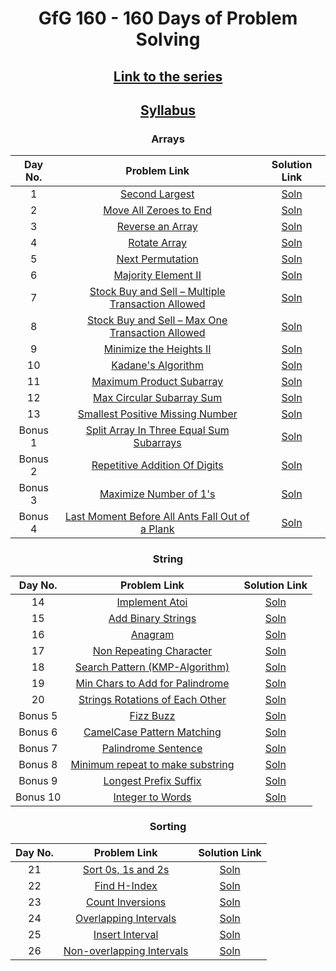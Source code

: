 <div align="center">

# GfG 160 - 160 Days of Problem Solving
## [Link to the series](https://www.geeksforgeeks.org/courses/gfg-160-series)
## [Syllabus](https://github.com/keerthisureka/GfG-160/blob/main/GFG%20160%20Series%20-%20Syllabus.pdf)

### Arrays

|  Day No.  |  Problem Link  |  Solution Link  |
|  :-----:  |    :-------:   |   :---------:   |
| 1 | [Second Largest](https://www.geeksforgeeks.org/batch/gfg-160-problems/track/arrays-gfg-160/problem/second-largest3735) | [Soln](https://github.com/keerthisureka/GfG-160/blob/main/001_SecondLargest.java) |
| 2 | [Move All Zeroes to End](https://www.geeksforgeeks.org/batch/gfg-160-problems/track/arrays-gfg-160/problem/move-all-zeroes-to-end-of-array0751) | [Soln](https://github.com/keerthisureka/GfG-160/blob/main/002_MoveAllZeroestoEnd.java) |
| 3 | [Reverse an Array](https://www.geeksforgeeks.org/batch/gfg-160-problems/track/arrays-gfg-160/problem/reverse-an-array) | [Soln](https://github.com/keerthisureka/GfG-160/blob/main/003_ReverseAnArray.java) |
| 4 | [Rotate Array](https://www.geeksforgeeks.org/batch/gfg-160-problems/track/arrays-gfg-160/problem/rotate-array-by-n-elements-1587115621) | [Soln](https://github.com/keerthisureka/GfG-160/blob/main/004_RotateArray.java) |
| 5 | [Next Permutation](https://www.geeksforgeeks.org/batch/gfg-160-problems/track/arrays-gfg-160/problem/next-permutation5226) | [Soln](https://github.com/keerthisureka/GfG-160/blob/main/005_NextPermutation.java) |
| 6 | [Majority Element II](https://www.geeksforgeeks.org/batch/gfg-160-problems/track/arrays-gfg-160/problem/majority-vote) | [Soln](https://github.com/keerthisureka/GfG-160/blob/main/006_MajorityElementII.java) |
| 7 | [Stock Buy and Sell – Multiple Transaction Allowed](https://www.geeksforgeeks.org/batch/gfg-160-problems/track/arrays-gfg-160/problem/stock-buy-and-sell2615) | [Soln](https://github.com/keerthisureka/GfG-160/blob/main/007_StockBuyAndSell-MultipleTransactionAllowed.java) |
| 8 | [Stock Buy and Sell – Max One Transaction Allowed](https://www.geeksforgeeks.org/batch/gfg-160-problems/track/arrays-gfg-160/problem/buy-stock-2) | [Soln](https://github.com/keerthisureka/GfG-160/blob/main/008_StockBuyAndSell-MaxOneTransactionAllowed.java) |
| 9 | [Minimize the Heights II](https://www.geeksforgeeks.org/batch/gfg-160-problems/track/arrays-gfg-160/problem/minimize-the-heights3351) | [Soln](https://github.com/keerthisureka/GfG-160/blob/main/009_MinimizeTheHeightsII.java) |
| 10 | [Kadane's Algorithm](https://www.geeksforgeeks.org/batch/gfg-160-problems/track/arrays-gfg-160/problem/kadanes-algorithm-1587115620) | [Soln](https://github.com/keerthisureka/GfG-160/blob/main/010_KadanesAlgorithm.java) |
| 11 | [Maximum Product Subarray](https://www.geeksforgeeks.org/batch/gfg-160-problems/track/arrays-gfg-160/problem/maximum-product-subarray3604) | [Soln](https://github.com/keerthisureka/GfG-160/blob/main/011_MaximumProductSubarray.java) |
| 12 | [Max Circular Subarray Sum](https://www.geeksforgeeks.org/batch/gfg-160-problems/track/arrays-gfg-160/problem/max-circular-subarray-sum-1587115620) | [Soln](https://github.com/keerthisureka/GfG-160/blob/main/012_MaxCircularSubarraySum.java) |
| 13 | [Smallest Positive Missing Number](https://www.geeksforgeeks.org/batch/gfg-160-problems/track/arrays-gfg-160/problem/smallest-positive-missing-number-1587115621) | [Soln](https://github.com/keerthisureka/GfG-160/blob/main/013_SmallestPositiveMissingNumber.java) |
| Bonus 1 | [Split Array In Three Equal Sum Subarrays](https://www.geeksforgeeks.org/batch/gfg-160-problems/track/array-bonus-problems/problem/split-array-in-three-equal-sum-subarrays) | [Soln](https://github.com/keerthisureka/GfG-160/blob/main/B01_SplitArrayInThreeEqualSumSubarrays.java) |
| Bonus 2 | [Repetitive Addition Of Digits](https://www.geeksforgeeks.org/batch/gfg-160-problems/track/array-bonus-problems/problem/repetitive-addition-of-digits2221) | [Soln](https://github.com/keerthisureka/GfG-160/blob/main/B02_RepetitiveAdditionOfDigits.java) |
| Bonus 3 | [Maximize Number of 1's](https://www.geeksforgeeks.org/batch/gfg-160-problems/track/array-bonus-problems/problem/maximize-number-of-1s0905) | [Soln](https://github.com/keerthisureka/GfG-160/blob/main/B03_MaximizeNumberOf1s.java) |
| Bonus 4 | [Last Moment Before All Ants Fall Out of a Plank](https://www.geeksforgeeks.org/batch/gfg-160-problems/track/array-bonus-problems/problem/last-moment-before-all-ants-fall-out-of-a-plank) | [Soln](https://github.com/keerthisureka/GfG-160/blob/main/B04_LastMomentBeforeAllAntsFallOutOfAPlank.java) |


### String

|  Day No.  |  Problem Link  |  Solution Link  |
|  :-----:  |    :-------:   |   :---------:   |
| 14 | [Implement Atoi](https://www.geeksforgeeks.org/batch/gfg-160-problems/track/string-gfg-160/problem/implement-atoi) | [Soln](https://github.com/keerthisureka/GfG-160/blob/main/014_ImplementAtoi.java) |
| 15 | [Add Binary Strings](https://www.geeksforgeeks.org/batch/gfg-160-problems/track/string-gfg-160/problem/add-binary-strings3805) | [Soln](https://github.com/keerthisureka/GfG-160/blob/main/015_AddBinaryStrings.java) |
| 16 | [Anagram](https://www.geeksforgeeks.org/batch/gfg-160-problems/track/string-gfg-160/problem/anagram-1587115620) | [Soln](https://github.com/keerthisureka/GfG-160/blob/main/016_Anagram.java) |
| 17 | [Non Repeating Character](https://www.geeksforgeeks.org/batch/gfg-160-problems/track/string-gfg-160/problem/non-repeating-character-1587115620) | [Soln](https://github.com/keerthisureka/GfG-160/blob/main/017_NonRepeatingCharacter.java) |
| 18 | [Search Pattern (KMP-Algorithm)](https://www.geeksforgeeks.org/batch/gfg-160-problems/track/string-gfg-160/problem/search-pattern0205) | [Soln](https://github.com/keerthisureka/GfG-160/blob/main/018_SearchPattern(KMP-Algorithm).java) |
| 19 | [Min Chars to Add for Palindrome](https://www.geeksforgeeks.org/batch/gfg-160-problems/track/string-gfg-160/problem/minimum-characters-to-be-added-at-front-to-make-string-palindrome) | [Soln](https://github.com/keerthisureka/GfG-160/blob/main/019_MinCharsToAddForPalindrome.java) |
| 20 | [Strings Rotations of Each Other](https://www.geeksforgeeks.org/batch/gfg-160-problems/track/string-gfg-160/problem/check-if-strings-are-rotations-of-each-other-or-not-1587115620) | [Soln](https://github.com/keerthisureka/GfG-160/blob/main/020_StringsRotationsOfEachOther.java) |
| Bonus 5 | [Fizz Buzz](https://www.geeksforgeeks.org/batch/gfg-160-problems/track/string-bonus-problems/problem/fizz-buzz) | [Soln](https://github.com/keerthisureka/GfG-160/blob/main/B05_FizzBuzz.java) |
| Bonus 6 | [CamelCase Pattern Matching](https://www.geeksforgeeks.org/batch/gfg-160-problems/track/string-bonus-problems/problem/camelcase-pattern-matching2259) | [Soln](https://github.com/keerthisureka/GfG-160/blob/main/B06_CamelCasePatternMatching.java) |
| Bonus 7 | [Palindrome Sentence](https://www.geeksforgeeks.org/batch/gfg-160-problems/track/string-bonus-problems/problem/string-palindromic-ignoring-spaces4723) | [Soln](https://github.com/keerthisureka/GfG-160/blob/main/B07_PalindromeSentence.java) |
| Bonus 8 | [Minimum repeat to make substring](https://www.geeksforgeeks.org/batch/gfg-160-problems/track/string-bonus-problems/problem/minimum-times-a-has-to-be-repeated-such-that-b-is-a-substring-of-it--170645) | [Soln](https://github.com/keerthisureka/GfG-160/blob/main/B08_MinimumRepeatToMakeSubstring.java) |
| Bonus 9 | [Longest Prefix Suffix](https://www.geeksforgeeks.org/batch/gfg-160-problems/track/string-bonus-problems/problem/longest-prefix-suffix2527) | [Soln](https://github.com/keerthisureka/GfG-160/blob/main/B09_LongestPrefixSuffix.java) |
| Bonus 10 | [Integer to Words](https://www.geeksforgeeks.org/batch/gfg-160-problems/track/string-bonus-problems/problem/number-to-words0335) | [Soln](https://github.com/keerthisureka/GfG-160/blob/main/B10_IntegerToWords.java) |


### Sorting

|  Day No.  |  Problem Link  |  Solution Link  |
|  :-----:  |    :-------:   |   :---------:   |
| 21 | [Sort 0s, 1s and 2s](https://www.geeksforgeeks.org/batch/gfg-160-problems/track/sorting-gfg-160/problem/sort-an-array-of-0s-1s-and-2s4231) | [Soln](https://github.com/keerthisureka/GfG-160/blob/main/021_Sort0s1sAnd2s.java) |
| 22 | [Find H-Index](https://www.geeksforgeeks.org/batch/gfg-160-problems/track/sorting-gfg-160/problem/find-h-index--165609) | [Soln](https://github.com/keerthisureka/GfG-160/blob/main/022_FindHIndex.java) |
| 23 | [Count Inversions](https://www.geeksforgeeks.org/batch/gfg-160-problems/track/sorting-gfg-160/problem/inversion-of-array-1587115620) | [Soln](https://github.com/keerthisureka/GfG-160/blob/main/023_CountInversions.java) |
| 24 | [Overlapping Intervals](https://www.geeksforgeeks.org/batch/gfg-160-problems/track/sorting-gfg-160/problem/overlapping-intervals--170633) | [Soln](https://github.com/keerthisureka/GfG-160/blob/main/024_OverlappingIntervals.java) |
| 25 | [Insert Interval](https://www.geeksforgeeks.org/batch/gfg-160-problems/track/sorting-gfg-160/problem/insert-interval-1666733333) | [Soln](https://github.com/keerthisureka/GfG-160/blob/main/025_InsertInterval.java) |
| 26 | [Non-overlapping Intervals](https://www.geeksforgeeks.org/batch/gfg-160-problems/track/sorting-gfg-160/problem/non-overlapping-intervals) | [Soln](https://github.com/keerthisureka/GfG-160/blob/main/026_Non-overlappingIntervals.java) |

</div>